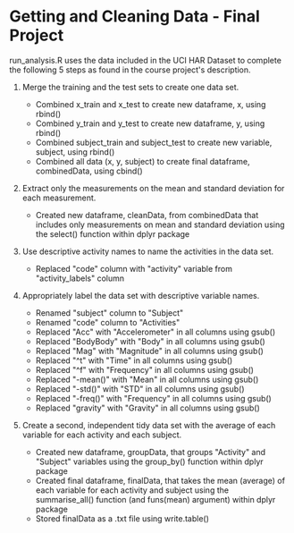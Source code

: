 # Getting and Cleaning Data - Final Project

run_analysis.R uses the data included in the UCI HAR Dataset to complete the following 5 steps as found in the course
project's description.

1. Merge the training and the test sets to create one data set.
   - Combined x_train and x_test to create new dataframe, x, using rbind()
   - Combined y_train and y_test to create new dataframe, y, using rbind()
   - Combined subject_train and subject_test to create new variable, subject, using rbind()
   - Combined all data (x, y, subject) to create final dataframe, combinedData, using cbind()

2. Extract only the measurements on the mean and standard deviation for each measurement.
   - Created new dataframe, cleanData, from combinedData that includes only measurements on mean and standard deviation using the
     select() function within dplyr package

3. Use descriptive activity names to name the activities in the data set.
   - Replaced "code" column with "activity" variable from "activity_labels" column

4. Appropriately label the data set with descriptive variable names.
   - Renamed "subject" column to "Subject"
   - Renamed "code" column to "Activities"
   - Replaced "Acc" with "Accelerometer" in all columns using gsub()
   - Replaced "BodyBody" with "Body" in all columns using gsub()
   - Replaced "Mag" with "Magnitude" in all columns using gsub()
   - Replaced "^t" with "Time" in all columns using gsub()
   - Replaced "^f" with "Frequency" in all columns using gsub()
   - Replaced "-mean()" with "Mean" in all columns using gsub()
   - Replaced "-std()" with "STD" in all columns using gsub()
   - Replaced "-freq()" with "Frequency" in all columns using gsub()
   - Replaced "gravity" with "Gravity" in all columns using gsub()

5. Create a second, independent tidy data set with the average of each variable for each activity and each subject.
   - Created new dataframe, groupData, that groups "Activity" and "Subject" variables using the group_by() function within dplyr package
   - Created final dataframe, finalData, that takes the mean (average) of each variable for each activity and subject using the   
     summarise_all() function (and funs(mean) argument) within dplyr package
   - Stored finalData as a .txt file using write.table()
